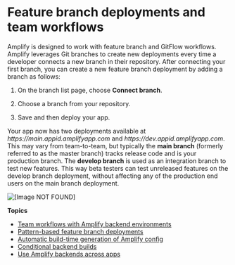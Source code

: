 # Feature branch deployments and team workflows<a name="multi-environments"></a>

Amplify is designed to work with feature branch and GitFlow workflows\. Amplify leverages Git branches to create new deployments every time a developer connects a new branch in their repository\. After connecting your first branch, you can create a new feature branch deployment by adding a branch as follows:

1. On the branch list page, choose **Connect branch**\.

1. Choose a branch from your repository\.

1. Save and then deploy your app\.

Your app now has two deployments available at *https://main\.appid\.amplifyapp\.com* and *https://dev\.appid\.amplifyapp\.com*\. This may vary from team\-to\-team, but typically the **main branch** \(formerly referred to as the master branch\) tracks release code and is your production branch\. The **develop branch** is used as an integration branch to test new features\. This way beta testers can test unreleased features on the develop branch deployment, without affecting any of the production end users on the main branch deployment\.

![\[Image NOT FOUND\]](http://docs.aws.amazon.com/amplify/latest/userguide/images/amplify-environments-1.png)

**Topics**
+ [Team workflows with Amplify backend environments](team-workflows-with-amplify-cli-backend-environments.md)
+ [Pattern\-based feature branch deployments](pattern-based-feature-branch-deployments.md)
+ [Automatic build\-time generation of Amplify config](amplify-config-autogeneration.md)
+ [Conditional backend builds](conditional-backends.md)
+ [Use Amplify backends across apps](reuse-backends.md)